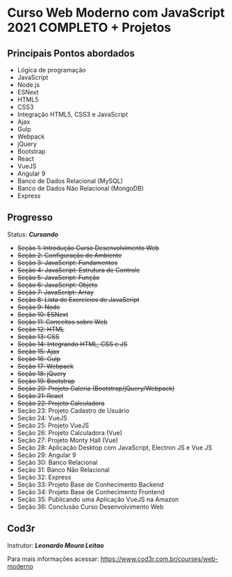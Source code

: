 # Curso Web Moderno com JavaScript 2021 COMPLETO + Projetos
## Principais Pontos abordados
* Lógica de programação
* JavaScript
* Node.js
* ESNext
* HTML5
* CSS3
* Integração HTML5, CSS3 e JavaScript
* Ajax
* Gulp
* Webpack
* jQuery
* Bootstrap
* React
* VueJS
* Angular 9
* Banco de Dados Relacional (MySQL)
* Banco de Dados Não Relacional (MongoDB)
* Express

## Progresso
Status: ***Cursando***

* <s>Seção 1: Introdução Curso Desenvolvimento Web
* Seção 2: Configuração do Ambiente
* Seção 3: JavaScript: Fundamentos
* Seção 4: JavaScript: Estrutura de Controle 
* Seção 5: JavaScript: Função
* Seção 6: JavaScript: Objeto
* Seção 7: JavaScript: Array
* Seção 8: Lista de Exercícios de JavaScript
* Seção 9: Node
* Seção 10: ESNext
* Seção 11: Conceitos sobre Web
* Seção 12: HTML
* Seção 13: CSS
* Seção 14: Integrando HTML, CSS e JS
* Seção 15: Ajax
* Seção 16: Gulp
* Seção 17: Webpack
* Seção 18: jQuery
* Seção 19: Bootstrap
* Seção 20: Projeto Galeria (Bootstrap/jQuery/Webpack)
* Seção 21: React
* Seção 22: Projeto Calculadora</s>
* Seção 23: Projeto Cadastro de Usuário
* Seção 24: VueJS
* Seção 25: Projeto VueJS
* Seção 26: Projeto Calculadora (Vue)
* Seção 27: Projeto Monty Hall (Vue)
* Seção 28: Aplicação Desktop com JavaScript, Electron JS e Vue JS
* Seção 29: Angular 9
* Seção 30: Banco Relacional
* Seção 31: Banco Não Relacional
* Seção 32: Express
* Seção 33: Projeto Base de Conhecimento Backend
* Seção 34: Projeto Base de Conhecimento Frontend
* Seção 35: Publicando uma Aplicação VueJS na Amazon
* Seção 36: Conclusão Curso Desenvolvimento Web
## Cod3r
Instrutor: ***Leonardo Moura Leitao***

Para mais informações acessar: https://www.cod3r.com.br/courses/web-moderno
